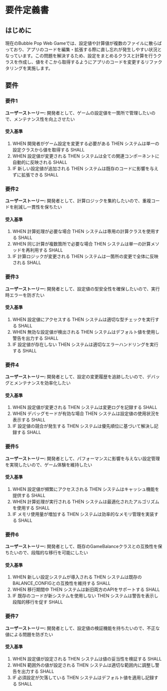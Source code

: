 # 要件定義書

## はじめに

現在のBubble Pop Web Gameでは、設定値や計算値が複数のファイルに散らばっており、アプリのコードを編集・拡張する際に直し忘れが発生しやすい状況となっています。この問題を解決するため、設定をまとめるクラスと計算を行うクラスを作成し、値をそこから取得するようにアプリのコードを変更するリファクタリングを実施します。

## 要件

### 要件1

**ユーザーストーリー:** 開発者として、ゲームの設定値を一箇所で管理したいので、メンテナンス性を向上させたい

#### 受入基準

1. WHEN 開発者がゲーム設定を変更する必要がある THEN システムは単一の設定クラスから値を取得する SHALL
2. WHEN 設定値が変更される THEN システムは全ての関連コンポーネントに自動的に反映される SHALL
3. IF 新しい設定値が追加される THEN システムは既存のコードに影響を与えずに拡張できる SHALL

### 要件2

**ユーザーストーリー:** 開発者として、計算ロジックを集約したいので、重複コードを削減し一貫性を保ちたい

#### 受入基準

1. WHEN 計算処理が必要な場合 THEN システムは専用の計算クラスを使用する SHALL
2. WHEN 同じ計算が複数箇所で必要な場合 THEN システムは単一の計算メソッドを再利用する SHALL
3. IF 計算ロジックが変更される THEN システムは一箇所の変更で全体に反映される SHALL

### 要件3

**ユーザーストーリー:** 開発者として、設定値の型安全性を確保したいので、実行時エラーを防ぎたい

#### 受入基準

1. WHEN 設定値にアクセスする THEN システムは適切な型チェックを実行する SHALL
2. WHEN 無効な設定値が検出される THEN システムはデフォルト値を使用し警告を出力する SHALL
3. IF 設定値が存在しない THEN システムは適切なエラーハンドリングを実行する SHALL

### 要件4

**ユーザーストーリー:** 開発者として、設定の変更履歴を追跡したいので、デバッグとメンテナンスを効率化したい

#### 受入基準

1. WHEN 設定値が変更される THEN システムは変更ログを記録する SHALL
2. WHEN デバッグモードが有効な場合 THEN システムは設定値の使用状況を表示する SHALL
3. IF 設定値の競合が発生する THEN システムは優先順位に基づいて解決し記録する SHALL

### 要件5

**ユーザーストーリー:** 開発者として、パフォーマンスに影響を与えない設定管理を実現したいので、ゲーム体験を維持したい

#### 受入基準

1. WHEN 設定値が頻繁にアクセスされる THEN システムはキャッシュ機能を提供する SHALL
2. WHEN 計算処理が実行される THEN システムは最適化されたアルゴリズムを使用する SHALL
3. IF メモリ使用量が増加する THEN システムは効率的なメモリ管理を実装する SHALL

### 要件6

**ユーザーストーリー:** 開発者として、既存のGameBalanceクラスとの互換性を保ちたいので、段階的な移行を可能にしたい

#### 受入基準

1. WHEN 新しい設定システムが導入される THEN システムは既存のBALANCE_CONFIGとの互換性を維持する SHALL
2. WHEN 移行期間中 THEN システムは新旧両方のAPIをサポートする SHALL
3. IF 既存のコードが新システムを使用しない THEN システムは警告を表示し段階的移行を促す SHALL

### 要件7

**ユーザーストーリー:** 開発者として、設定値の検証機能を持ちたいので、不正な値による問題を防ぎたい

#### 受入基準

1. WHEN 設定値が設定される THEN システムは値の妥当性を検証する SHALL
2. WHEN 範囲外の値が設定される THEN システムは適切な範囲内に調整し警告を出力する SHALL
3. IF 必須設定が欠落している THEN システムはデフォルト値を適用し記録する SHALL